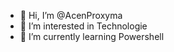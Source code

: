 - 👋 Hi, I’m @AcenProxyma
- 👀 I’m interested in Technologie 
- 🌱 I’m currently learning Powershell


<!---
AcenProxyma/AcenProxyma is a ✨ special ✨ repository because its `README.md` (this file) appears on your GitHub profile.
You can click the Preview link to take a look at your changes.
--->
